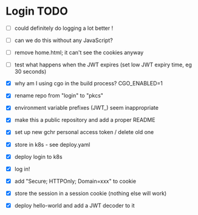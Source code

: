 # Login TODO

- [ ] could definitely do logging a lot better !
- [ ] can we do this without any JavaScript?
- [ ] remove home.html; it can't see the cookies anyway
- [ ] test what happens when the JWT expires (set low JWT expiry time, eg 30 seconds)

- [X] why am I using cgo in the build process? CGO_ENABLED=1
- [X] rename repo from "login" to "pkcs"
- [X] environment variable prefixes (JWT_) seem inappropriate
- [X] make this a public repository and add a proper README
- [X] set up new gchr personal access token / delete old one
- [X] store in k8s - see deploy.yaml
- [X] deploy login to k8s
- [X] log in!
- [X] add "Secure; HTTPOnly; Domain=xxx" to cookie
- [X] store the session in a session cookie (nothing else will work)
- [X] deploy hello-world and add a JWT decoder to it
